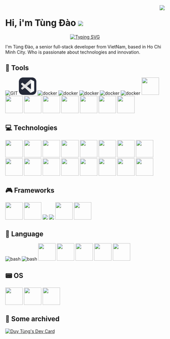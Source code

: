 <img align="right" src="https://visitor-badge.laobi.icu/badge?page_id=duytungdeveloper.duytungdeveloper">

# Hi, i'm Tùng Đào <img src="https://media.giphy.com/media/MiZHDIEMFaNzHRRGth/giphy.gif?cid=ecf05e47rz4pfct0iazkvtsrg41rkr3vnufmdkga3cwcs08k&ep=v1_stickers_search&rid=giphy.gif&ct=s" width="30">

<p align="center">
<a href="https://git.io/typing-svg"><img src="https://readme-typing-svg.demolab.com?font=Limelight&size=23&pause=1000&center=true&vCenter=true&width=500&height=45&lines=Full-stack+web+and+app+developer;More+than+05+year+of+coding+experience;Always+learning+new+things" alt="Typing SVG" /></a>
</p>

I'm Tùng Đào, a senior full-stack developer from VietNam, based in Ho Chi Minh City. Who is passionate about technologies and innovation.

## 🔧 Tools

<img src="https://www.vectorlogo.zone/logos/git-scm/git-scm-icon.svg" alt="GIT" width="55" height="55"/>
<img src="https://raw.githubusercontent.com/tandpfun/skill-icons/65dea6c4eaca7da319e552c09f4cf5a9a8dab2c8/icons/VSCode-Dark.svg" alt="GIT" width="55" height="55"/>
<img src="https://www.vectorlogo.zone/logos/docker/docker-official.svg" alt="docker" width="60" height="50"/>
<img src="https://www.vectorlogo.zone/logos/getpostman/getpostman-icon.svg" alt="docker" width="55" height="55"/>
<img src="https://cdn.jsdelivr.net/gh/devicons/devicon@latest/icons/androidstudio/androidstudio-original.svg" alt="docker" width="55" height="55"/>
<img src="https://cdn.jsdelivr.net/gh/devicons/devicon@latest/icons/xcode/xcode-original.svg" alt="docker" width="55" height="55"/>
<img src="https://cdn.jsdelivr.net/gh/devicons/devicon@latest/icons/bash/bash-original.svg" alt="docker" width="55" height="55"/>
<img src="https://cdn.jsdelivr.net/gh/devicons/devicon@latest/icons/figma/figma-original.svg" width="55" height="55"/>
<img width="55" height="55" src="https://cdn.jsdelivr.net/gh/devicons/devicon@latest/icons/datagrip/datagrip-original.svg" />
<img width="55" height="55" src="https://cdn.jsdelivr.net/gh/devicons/devicon@latest/icons/amazonwebservices/amazonwebservices-plain-wordmark.svg" />
<img width="55" height="55" src="https://cdn.jsdelivr.net/gh/devicons/devicon@latest/icons/dbeaver/dbeaver-original.svg" />
<img width="55" height="55" src="https://cdn.jsdelivr.net/gh/devicons/devicon@latest/icons/gitlab/gitlab-original.svg" />
<img width="55" height="55" src="https://cdn.jsdelivr.net/gh/devicons/devicon@latest/icons/github/github-original.svg" />
<img width="55" height="55" src="https://cdn.jsdelivr.net/gh/devicons/devicon@latest/icons/notion/notion-original.svg" />
<img width="55" height="55" src="https://cdn.jsdelivr.net/gh/devicons/devicon@latest/icons/npm/npm-original-wordmark.svg" />

          
          
          
          
      
## 💻 Technologies

<img width="55" height="55" src="https://cdn.jsdelivr.net/gh/devicons/devicon@latest/icons/redis/redis-original.svg" />
<img width="55" height="55" src="https://cdn.jsdelivr.net/gh/devicons/devicon@latest/icons/mongodb/mongodb-original.svg" />
<img width="55" height="55" src="https://cdn.jsdelivr.net/gh/devicons/devicon@latest/icons/apachekafka/apachekafka-original.svg" style="background-color : white;" />
<img width="55" height="55" src="https://cdn.jsdelivr.net/gh/devicons/devicon@latest/icons/rabbitmq/rabbitmq-original.svg" />
<img width="55" height="55" src="https://cdn.jsdelivr.net/gh/devicons/devicon@latest/icons/postgresql/postgresql-original.svg" />
<img width="55" height="55" src="https://www.vectorlogo.zone/logos/nodejs/nodejs-icon.svg" />
<img width="55" height="55" src="https://cdn.jsdelivr.net/gh/devicons/devicon@latest/icons/grafana/grafana-original.svg" />
<img width="55" height="55" src="https://cdn.jsdelivr.net/gh/devicons/devicon@latest/icons/microsoftsqlserver/microsoftsqlserver-original.svg" />
<img width="55" height="55" src="https://cdn.jsdelivr.net/gh/devicons/devicon@latest/icons/nginx/nginx-original.svg" />
<img width="55" height="55" src="https://cdn.jsdelivr.net/gh/devicons/devicon@latest/icons/react/react-original.svg" />
<img width="55" height="55" src="https://cdn.jsdelivr.net/gh/devicons/devicon@latest/icons/bun/bun-original.svg" />
<img width="55" height="55" src="https://cdn.jsdelivr.net/gh/devicons/devicon@latest/icons/dotnetcore/dotnetcore-original.svg" />
<img width="55" height="55" src="https://cdn.jsdelivr.net/gh/devicons/devicon@latest/icons/firebase/firebase-original.svg" />
<img width="55" height="55" src="https://cdn.jsdelivr.net/gh/devicons/devicon@latest/icons/latex/latex-original.svg" />
<img width="55" height="55" src="https://cdn.jsdelivr.net/gh/devicons/devicon@latest/icons/redux/redux-original.svg" />
<img width="55" height="55" src="https://cdn.jsdelivr.net/gh/devicons/devicon@latest/icons/socketio/socketio-original.svg" />

          
          
          
          
          
          
## 🎮 Frameworks

<img width="55" height="55" src="https://cdn.jsdelivr.net/gh/devicons/devicon@latest/icons/nextjs/nextjs-original.svg" />
<img width="55" height="55" src="https://cdn.jsdelivr.net/gh/devicons/devicon@latest/icons/nestjs/nestjs-original.svg" />
<img height="55" src="https://www.vectorlogo.zone/logos/expressjs/expressjs-ar21~bgwhite.svg" />
<img height="55" src="https://vectorwiki.com/images/F79rZ__react-native.svg" />
<img width="55" height="55" src="https://cdn.jsdelivr.net/gh/devicons/devicon@latest/icons/electron/electron-original.svg" />
<img width="55" height="55" src="https://cdn.jsdelivr.net/gh/devicons/devicon@latest/icons/tailwindcss/tailwindcss-original-wordmark.svg" />

          
          
          
          


## 📝 Language

<img width="55" height="55" src="https://cdn.jsdelivr.net/gh/devicons/devicon@latest/icons/typescript/typescript-original.svg" alt="bash" />
<img width="55" height="55" src="https://www.vectorlogo.zone/logos/javascript/javascript-icon.svg" alt="bash" />
<img width="55" height="55" src="https://cdn.jsdelivr.net/gh/devicons/devicon@latest/icons/csharp/csharp-original.svg" />
<img width="55" height="55" src="https://cdn.jsdelivr.net/gh/devicons/devicon@latest/icons/python/python-original.svg" />
<img width="55" height="55" src="https://cdn.jsdelivr.net/gh/devicons/devicon@latest/icons/html5/html5-original.svg" />
<img width="55" height="55" src="https://cdn.jsdelivr.net/gh/devicons/devicon@latest/icons/css3/css3-original.svg" />
<img width="55" height="55" src="https://cdn.jsdelivr.net/gh/devicons/devicon@latest/icons/markdown/markdown-original.svg" />

          
          
          
## 📟 OS

<img width="55" height="55" src="https://cdn.jsdelivr.net/gh/devicons/devicon@latest/icons/windows11/windows11-original.svg" />
<img width="55" height="55" src="https://cdn.jsdelivr.net/gh/devicons/devicon@latest/icons/linux/linux-original.svg" />
<img width="55" height="55" src="https://www.vectorlogo.zone/logos/apple/apple-tile.svg" />




## 📜 Some archived


<a href="https://app.daily.dev/duytung"><img src="https://api.daily.dev/devcards/0137913712cf4a88904860d11170f5f7.png?r=4df" width="400" alt="Duy Tùng's Dev Card"/></a>


<!-- **DuytungDeveloper/duytungdeveloper** is a ✨ _special_ ✨ repository because its `README.md` (this file) appears on your GitHub profile.

Here are some ideas to get you started:

- 🔭 I’m currently working on ...
- 🌱 I’m currently learning ...
- 👯 I’m looking to collaborate on ...
- 🤔 I’m looking for help with ...
- 💬 Ask me about ...
- 📫 How to reach me: ...
- 😄 Pronouns: ...
- ⚡ Fun fact: ...
 -->
